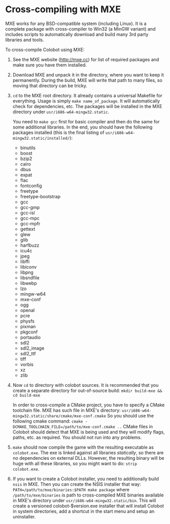 # Cross-compiling with MXE

MXE works for any BSD-compatible system (including Linux).
It is a complete package with cross-compiler to Win32 (a MinGW variant)
and includes scripts to automatically download and build many 3rd party
libraries and tools.

To cross-compile Colobot using MXE:

1. See the MXE website (http://mxe.cc) for list of required packages and make sure
   you have them installed.

2. Download MXE and unpack it in the directory, where you want to keep it
   permanently. During the build, MXE will write that path to many files,
   so moving that directory can be tricky.

3. `cd` to the MXE root directory.
   It already contains a universal Makefile for everything.
   Usage is simply `make name_of_package`.
   It will automatically check for dependencies, etc.
   The packages will be installed in the MXE directory under `usr/i686-w64-mingw32.static`.

   You need to `make gcc` first for basic compiler and then do the same
   for some additional libraries. In the end, you should have the following
   packages installed (this is the final listing of `usr/i686-w64-mingw32.static/installed/`):
    * binutils
    * boost
    * bzip2
    * cairo
    * dbus
    * expat
    * flac
    * fontconfig
    * freetype
    * freetype-bootstrap
    * gcc
    * gcc-gmp
    * gcc-isl
    * gcc-mpc
    * gcc-mpfr
    * gettext
    * glew
    * glib
    * harfbuzz
    * icu4c
    * jpeg
    * libffi
    * libiconv
    * libpng
    * libsndfile
    * libwebp
    * lzo
    * mingw-w64
    * mxe-conf
    * ogg
    * openal
    * pcre
    * physfs
    * pixman
    * pkgconf
    * portaudio
    * sdl2
    * sdl2_image
    * sdl2_ttf
    * tiff
    * vorbis
    * xz
    * zlib

4. Now `cd` to directory with colobot sources.
   It is recommended that you create a separate directory for out-of-source build:
   `mkdir build-mxe && cd build-mxe`

   In order to cross-compile a CMake project, you have to specify a CMake toolchain file.
   MXE has such file in MXE's directory: `usr/i686-w64-mingw32.static/share/cmake/mxe-conf.cmake`
   So you should use the following cmake command: `cmake -DCMAKE_TOOLCHAIN_FILE=/path/to/mxe-conf.cmake ..`
   CMake files in Colobot should detect that MXE is being used and they will
   modify flags, paths, etc. as required. You should not run into any problems.

5. `make` should now compile the game with the resulting executable as `colobot.exe`.
   The exe is linked against all libraries *statically*, so there are no dependencies
   on external DLLs. However, the resulting binary will be huge with all these libraries,
   so you might want to do: `strip colobot.exe`.

6. If you want to create a Colobot installer, you need to additionally build `nsis`
   in MXE. Then you can create the NSIS installer that way:
   `PATH=/path/to/mxe/binaries:$PATH make package`
   where `/path/to/mxe/binaries` is path to cross-compiled MXE binaries available
   in MXE's directory under `usr/i686-w64-mingw32.static/bin`.
   This will create a versioned colobot-$version.exe installer that will install Colobot
   in system directories, add a shortcut in the start menu and setup an uninstaller.
